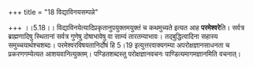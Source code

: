 +++
title = "18 विद्याविनयसम्पन्ने"

+++
।।5.18।। विद्याविनयेत्यादिप्रकृतानुपयुक्तमयुक्तं च कथमुच्यते इत्यत आह
**परमेश्वरे**ति। सर्वत्र ब्राह्मणादिषु स्थितानां सर्वत्र गुणेषु
दोषाभावेषु वा साम्यं तारतम्याभावः। तद्बुद्धित्वादिना सहास्य
समुच्चयार्थश्चशब्दः। परमेश्वरविषयतानिर्दोषं हि 5।19 इत्युत्तरवाक्यगम्या
अपरोक्षज्ञानसाधनता च प्रकरणगम्येत्यत आशयवानित्युक्तम्। पण्डितशब्दस्तु
परोक्षज्ञानवचनः पाण्डित्यमागमज्ञानमिति वचनात्।
